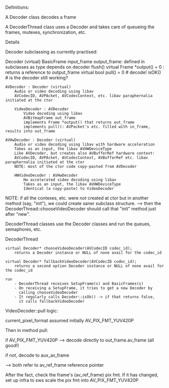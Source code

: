Definitions:

A Decoder class decodes a frame

A DecoderThread class uses a Decoder and takes care of queueing the frames, mutexes, synchronization, etc.

Details

Decoder subclassing as currently practised:

Decoder (virtual)
    BasicFrame input_frame
    output_frame: defined in subclasses as type depends on decoder
    flush()
    virtual Frame *output() = 0 : returns a reference to output_frame
    virtual bool pull() = 0 # decode!
    isOK() # is the decoder still working?
    
    AVDecoder : Decoder (virtual)
        Audio or video decoding using libav
        AVCodecID, AVPAcket, AVCodecContext, etc. libav paraphernalia initiated at the ctor

        VideoDecoder : AVDecoder
            Video decoding using libav
            AVBitmapFrame out_frame
            implements Frame *output() that returns out_frame
            implements pull(): AVPacket's etc. filled with in_frame, results into out_frame

    AVHwDecoder : Decoder (virtual)
        Audio or video decoding using libav with hardware acceleration
        Takes as an input, the libav AVHWDeviceType
        Like AVDecoder, but creates also AVBufferRef hardware context:
        AVCodecID, AVPAcket, AVCodecContext, AVBufferRef etc. libav paraphernalia initiated at the ctor
        NOTE: most of the ctor code copy-pasted from AVDecoder
        
        HWVideoDecoder : AVHwDecoder
            Hw accelerated video decoding using libav
            Takes as an input, the libav AVHWDeviceType
            Identical (a copy-paste) to VideoDecoder


NOTE: if all the contexes, etc. were _not_ created at ctor but in another method (say, "init"), we could create saner subclass structure.
--> then the DecoderThread::chooseVideoDecoder should call that "init" method just after "new".

DecoderThread classes use the Decoder classes and run the queues, semaphores, etc.

DecoderThread

    virtual Decoder* chooseVideoDecoder(AVCodecID codec_id);
        returns a Decoder instance or NULL of none avail for the codec_id

    virtual Decoder* fallbackVideoDecoder(AVCodecID codec_id);
        returns a second option Decoder instance or NULL of none avail for the codec_id

    run
        - DecoderThread receives SetupFrame(s) and BasicFrames(s)
        - On receiving a SetupFrame, it tries to get a new Decoder by
          calling chooseVideoDecoder
        - It regularly calls Decoder::isOk() -> if that returns false,
          it calls fallbackVideoDecoder






VideoDecoder::pull logic:

current_pixel_format assumed initially AV_PIX_FMT_YUV420P

Then in method pull:

if AV_PIX_FMT_YUV420P --> decode directly to out_frame.av_frame (all good!)

if not, decode to aux_av_frame

--> both refer to av_ref_frame reference pointer

After the fact, check the frame's (av_ref_frame) pix fmt.  If it has changed, set up infra to sws scale the pix fmt into AV_PIX_FMT_YUV420P





